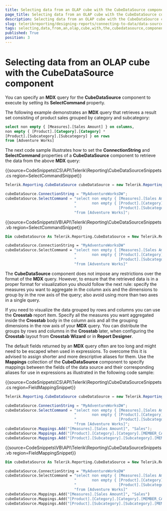 ```yaml
---
title: Selecting data from an OLAP cube with the CubeDataSource component
page_title: Selecting data from an OLAP cube with the CubeDataSource component 
description: Selecting data from an OLAP cube with the CubeDataSource component
slug: telerikreporting/designing-reports/connecting-to-data/data-source-components/cubedatasource-component/selecting-data-from-an-olap-cube-with-the-cubedatasource-component
tags: selecting,data,from,an,olap,cube,with,the,cubedatasource,component
published: True
position: 3
---
```


# Selecting data from an OLAP cube with the CubeDataSource component

You can specify an __MDX__  query for the __CubeDataSource__ component to execute by setting its __SelectCommand__ property.             

The following example demonstrates an __MDX__ query that retrieves a result set consisting of product sales grouped by category and subcategory:                 

    
````sql
select non empty { [Measures].[Sales Amount] } on columns,
non empty { [Product].[Category].[Category] *
[Product].[Subcategory].[Subcategory] } on rows
from [Adventure Works]
````

The next code sample illustrates how to set the __ConnectionString__  and __SelectCommand__  properties of a __CubeDataSource__ component to retrieve the data from the above __MDX__  query:                 

{{source=CodeSnippets\CS\API\Telerik\Reporting\CubeDataSourceSnippets.cs region=SelectCommandSnippet}}
````c#
Telerik.Reporting.CubeDataSource cubeDataSource = new Telerik.Reporting.CubeDataSource();

cubeDataSource.ConnectionString = "MyAdventureWorksDW";
cubeDataSource.SelectCommand = "select non empty { [Measures].[Sales Amount] } on columns, " +
                               "       non empty { [Product].[Category].[Category] * " +
                               "                   [Product].[Subcategory].[Subcategory] } on rows " +
                               "from [Adventure Works]";
````
{{source=CodeSnippets\VB\API\Telerik\Reporting\CubeDataSourceSnippets.vb region=SelectCommandSnippet}}
````vb
Dim cubeDataSource As Telerik.Reporting.CubeDataSource = New Telerik.Reporting.CubeDataSource()

cubeDataSource.ConnectionString = "MyAdventureWorksDW"
cubeDataSource.SelectCommand = "select non empty { [Measures].[Sales Amount] } on columns, " & _
                               "       non empty { [Product].[Category].[Category] * " & _
                               "                   [Product].[Subcategory].[Subcategory] } on rows " & _
                               "from [Adventure Works]"
````

The __CubeDataSource__  component does not impose any restrictions over the format of the __MDX__  query. However, to ensure that the retrieved data is in a proper format for visualization you should follow the next rule: specify the measures you want to aggregate in the column axis and the dimensions to group by in the row axis of the query; also avoid using more than two axes in a single query.                 

If you need to visualize the data grouped by rows and columns you can use the __Crosstab__ report item. Specify all the measures you want aggregated inside the __Crosstab__ body in the column axis and all the grouping dimensions in the row axis of your __MDX__ query. You can distribute the groups by rows and columns in the __Crosstab__ later, when configuring the __Crosstab__ layout from __Crosstab Wizard__ or in __Report Designer__.                 

The default fields returned by an __MDX__ query often are too long and might need to be escaped when used in expressions. To overcome this it is advised to assign shorter and more descriptive aliases for them. Use the __Mappings__  collection of the __CubeDataSource__ component to specify mappings between the fields of the data source and their corresponding aliases for use in expressions as illustrated in the following code sample: 

{{source=CodeSnippets\CS\API\Telerik\Reporting\CubeDataSourceSnippets.cs region=FieldMappingSnippet}}
````c#
Telerik.Reporting.CubeDataSource cubeDataSource = new Telerik.Reporting.CubeDataSource();

cubeDataSource.ConnectionString = "MyAdventureWorksDW";
cubeDataSource.SelectCommand = "select non empty { [Measures].[Sales Amount] } on columns, " +
                               "       non empty { [Product].[Category].[Category] * " +
                               "                   [Product].[Subcategory].[Subcategory] } on rows " +
                               "from [Adventure Works]";
cubeDataSource.Mappings.Add("[Measures].[Sales Amount]", "Sales");
cubeDataSource.Mappings.Add("[Product].[Category].[Category].[MEMBER_CAPTION]", "Category");
cubeDataSource.Mappings.Add("[Product].[Subcategory].[Subcategory].[MEMBER_CAPTION]", "Subcategory");
````
{{source=CodeSnippets\VB\API\Telerik\Reporting\CubeDataSourceSnippets.vb region=FieldMappingSnippet}}
````vb
Dim cubeDataSource As Telerik.Reporting.CubeDataSource = New Telerik.Reporting.CubeDataSource()

cubeDataSource.ConnectionString = "MyAdventureWorksDW"
cubeDataSource.SelectCommand = "select non empty { [Measures].[Sales Amount] } on columns, " & _
                               "       non empty { [Product].[Category].[Category] * " & _
                               "                   [Product].[Subcategory].[Subcategory] } on rows " & _
                               "from [Adventure Works]"
cubeDataSource.Mappings.Add("[Measures].[Sales Amount]", "Sales")
cubeDataSource.Mappings.Add("[Product].[Category].[Category].[MEMBER_CAPTION]", "Category")
cubeDataSource.Mappings.Add("[Product].[Subcategory].[Subcategory].[MEMBER_CAPTION]", "Subcategory")
````

